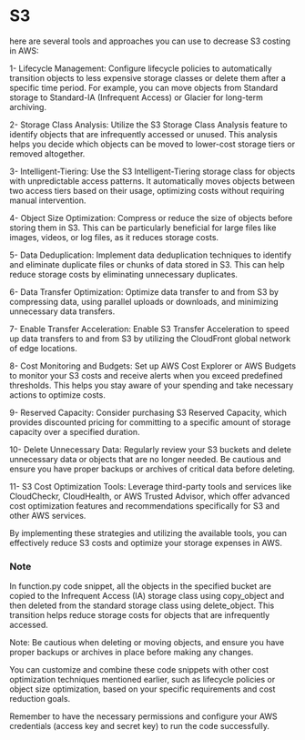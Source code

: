 # S3

here are several tools and approaches you can use to decrease S3 costing in AWS:

1- Lifecycle Management: Configure lifecycle policies to automatically transition objects to less expensive storage classes or delete them after a specific time period. For example, you can move objects from Standard storage to Standard-IA (Infrequent Access) or Glacier for long-term archiving.

2- Storage Class Analysis: Utilize the S3 Storage Class Analysis feature to identify objects that are infrequently accessed or unused. This analysis helps you decide which objects can be moved to lower-cost storage tiers or removed altogether.

3- Intelligent-Tiering: Use the S3 Intelligent-Tiering storage class for objects with unpredictable access patterns. It automatically moves objects between two access tiers based on their usage, optimizing costs without requiring manual intervention.

4- Object Size Optimization: Compress or reduce the size of objects before storing them in S3. This can be particularly beneficial for large files like images, videos, or log files, as it reduces storage costs.

5- Data Deduplication: Implement data deduplication techniques to identify and eliminate duplicate files or chunks of data stored in S3. This can help reduce storage costs by eliminating unnecessary duplicates.

6- Data Transfer Optimization: Optimize data transfer to and from S3 by compressing data, using parallel uploads or downloads, and minimizing unnecessary data transfers.

7- Enable Transfer Acceleration: Enable S3 Transfer Acceleration to speed up data transfers to and from S3 by utilizing the CloudFront global network of edge locations.

8- Cost Monitoring and Budgets: Set up AWS Cost Explorer or AWS Budgets to monitor your S3 costs and receive alerts when you exceed predefined thresholds. This helps you stay aware of your spending and take necessary actions to optimize costs.

9- Reserved Capacity: Consider purchasing S3 Reserved Capacity, which provides discounted pricing for committing to a specific amount of storage capacity over a specified duration.

10- Delete Unnecessary Data: Regularly review your S3 buckets and delete unnecessary data or objects that are no longer needed. Be cautious and ensure you have proper backups or archives of critical data before deleting.

11- S3 Cost Optimization Tools: Leverage third-party tools and services like CloudCheckr, CloudHealth, or AWS Trusted Advisor, which offer advanced cost optimization features and recommendations specifically for S3 and other AWS services.

By implementing these strategies and utilizing the available tools, you can effectively reduce S3 costs and optimize your storage expenses in AWS.

### Note 

In function.py code snippet, all the objects in the specified bucket are copied to the Infrequent Access (IA) storage class using copy_object and then deleted from the standard storage class using delete_object. This transition helps reduce storage costs for objects that are infrequently accessed.

Note: Be cautious when deleting or moving objects, and ensure you have proper backups or archives in place before making any changes.

You can customize and combine these code snippets with other cost optimization techniques mentioned earlier, such as lifecycle policies or object size optimization, based on your specific requirements and cost reduction goals.

Remember to have the necessary permissions and configure your AWS credentials (access key and secret key) to run the code successfully.
